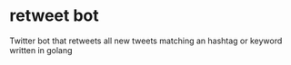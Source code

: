 # retweet bot
Twitter bot that retweets all new tweets matching an hashtag or keyword written in golang
